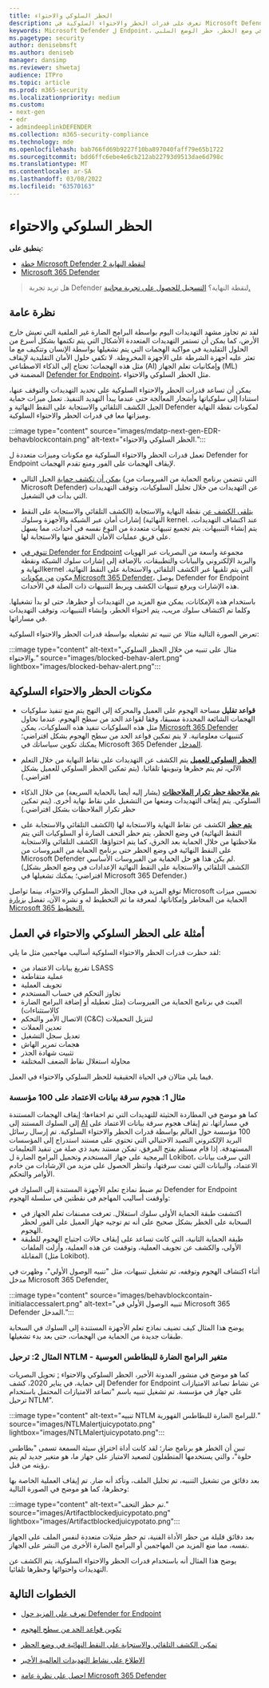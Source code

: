 ```yaml
---
title: الحظر السلوكي والاحتواء
description: تعرف على قدرات الحظر والاحتواء السلوكية في Microsoft Defender لنقطة النهاية
keywords: Microsoft Defender ل Endpoint، الكشف التلقائي والاستجابة على النقط النهائية في وضع الحظر، حظر الوضع السلبي
ms.pagetype: security
author: denisebmsft
ms.author: deniseb
manager: dansimp
ms.reviewer: shwetaj
audience: ITPro
ms.topic: article
ms.prod: m365-security
ms.localizationpriority: medium
ms.custom:
- next-gen
- edr
- admindeeplinkDEFENDER
ms.collection: m365-security-compliance
ms.technology: mde
ms.openlocfilehash: bab766fd69b9227f10ba897040faff79e65b1722
ms.sourcegitcommit: bdd6ffc6ebe4e6cb212ab22793d9513dae6d798c
ms.translationtype: MT
ms.contentlocale: ar-SA
ms.lasthandoff: 03/08/2022
ms.locfileid: "63570163"
---
```

# <a name="behavioral-blocking-and-containment"></a>الحظر السلوكي والاحتواء

**ينطبق على:**
- [خطة Microsoft Defender لنقطة النهاية 2](https://go.microsoft.com/fwlink/p/?linkid=2154037)
- [Microsoft 365 Defender](https://go.microsoft.com/fwlink/?linkid=2118804)

> هل تريد تجربة Defender لنقطة النهاية؟ [التسجيل للحصول على تجربة مجانية.](https://signup.microsoft.com/create-account/signup?products=7f379fee-c4f9-4278-b0a1-e4c8c2fcdf7e&ru=https://aka.ms/MDEp2OpenTrial?ocid=docs-wdatp-assignaccess-abovefoldlink)

## <a name="overview"></a>نظرة عامة

لقد تم تجاوز مشهد التهديدات اليوم بواسطة البرامج الضارة [](/windows/security/threat-protection/intelligence/fileless-threats) غير الملفية التي تعيش خارج الأرض، كما يمكن أن تستمر التهديدات المتعددة الأشكال التي يتم تكتمها بشكل أسرع من الحلول التقليدية في مواكبة الهجمات التي يتم تشغيلها بواسطة الإنسان وتتكيف مع ما تعثر عليه أجهزة الشرطة على الأجهزة المخروطة. لا تكفي حلول الأمان التقليدية لإيقاف مثل هذه الهجمات؛ تحتاج إلى الذكاء الاصطناعي (AI) وإمكانيات تعلم الجهاز (ML) المضمنة في [Defender for Endpoint](/windows/security)، مثل الحظر السلوكي والاحتواء.

يمكن أن تساعد قدرات الحظر والاحتواء السلوكية على تحديد التهديدات والتوقف عنها، استنادا إلى سلوكياتها وأشجار المعالجة حتى عندما يبدأ التهديد التنفيذ. تعمل ميزات حماية الجيل الكشف التلقائي والاستجابة على النقط النهائية و Defender لمكونات نقطة النهاية وميزاتها معا في قدرات الحظر والاحتواء السلوكية.

:::image type="content" source="images/mdatp-next-gen-EDR-behavblockcontain.png" alt-text="الحظر السلوكي والاحتواء.":::

تعمل قدرات الحظر والاحتواء السلوكية مع مكونات وميزات متعددة ل Defender for Endpoint لإيقاف الهجمات على الفور ومنع تقدم الهجمات.

- [يمكن أن تكشف حماية](microsoft-defender-antivirus-in-windows-10.md) الجيل التالي (التي تتضمن برنامج الحماية من الفيروسات من Microsoft Defender) عن التهديدات من خلال تحليل السلوكيات، وتوقف التهديدات التي بدأت في التشغيل.

- [يتلقى الكشف عن](overview-endpoint-detection-response.md) نقطة النهاية والاستجابة (الكشف التلقائي والاستجابة على النقط النهائية) إشارات أمان عبر الشبكة والأجهزة وسلوك kernel. عند اكتشاف التهديدات، يتم إنشاء التنبيهات. يتم تجميع تنبيهات متعددة من النوع نفسه في أحداث، مما يسهل على فريق عمليات الأمان التحقق منها والاستجابة لها.

- [تتوفر في Defender for Endpoint](overview-endpoint-detection-response.md) مجموعة واسعة من البصريات عبر الهويات والبريد الإلكتروني والبيانات والتطبيقات، بالإضافة إلى إشارات سلوك الشبكة ونقطة النهاية وkernel التي يتم تلقيها عبر الكشف التلقائي والاستجابة على النقط النهائية. مكون [من مكونات Microsoft 365 Defender](../defender/microsoft-365-defender.md)، يوصل Defender for Endpoint هذه الإشارات ويرفع تنبيهات الكشف ويربط التنبيهات ذات الصلة في الأحداث.

باستخدام هذه الإمكانات، يمكن منع المزيد من التهديدات أو حظرها، حتى لو بدأ تشغيلها. وكلما تم اكتشاف سلوك مريب، يتم احتواء الخطر، وإنشاء التنبيهات، وتوقف التهديدات في مساراتها.

تعرض الصورة التالية مثالا عن تنبيه تم تشغيله بواسطة قدرات الحظر والاحتواء السلوكية:

:::image type="content" alt-text="مثال على تنبيه من خلال الحظر السلوكي والاحتواء." source="images/blocked-behav-alert.png" lightbox="images/blocked-behav-alert.png":::

## <a name="components-of-behavioral-blocking-and-containment"></a>مكونات الحظر والاحتواء السلوكية

- **قواعد تقليل [](attack-surface-reduction.md)** مساحة الهجوم على العميل والمحركة إلى النهج يتم منع تنفيذ سلوكيات الهجمات الشائعة المحددة مسبقا، وفقا لقواعد الحد من سطح الهجوم. عندما تحاول مثل هذه السلوكيات تنفيذ هذه السلوكيات، يمكن <a href="https://go.microsoft.com/fwlink/p/?linkid=2077139" target="_blank">Microsoft 365 Defender</a> كتنبيهات معلوماتية. لا يتم تمكين قواعد الحد من سطح الهجوم بشكل افتراضي؛ يمكنك تكوين سياساتك في Microsoft 365 Defender [المدخل](/microsoft-365/security/defender/microsoft-365-defender).

- **[الحظر السلوكي للعميل](client-behavioral-blocking.md)** يتم الكشف عن التهديدات على نقاط النهاية من خلال التعلم الآلي، ثم يتم حظرها وتبوينها تلقائيا. (يتم تمكين الحظر السلوكي للعميل بشكل افتراضي.)

- **[يتم ملاحظة حظر تكرار الملاحظات](feedback-loop-blocking.md)** (يشار إليه أيضا بالحماية السريعة) من خلال الذكاء السلوكي. يتم إيقاف التهديدات ومنعها من التشغيل على نقاط نهاية أخرى. (يتم تمكين حظر تكرار الملاحظات بشكل افتراضي.)

- **[يتم حظر](edr-in-block-mode.md)** الكشف عن نقاط النهاية والاستجابة لها (الكشف التلقائي والاستجابة على النقط النهائية) في وضع الحظر، يتم حظر التحف الضارة أو السلوكيات التي يتم ملاحظتها من خلال الحماية بعد الخرق، كما يتم احتواؤها. الكشف التلقائي والاستجابة على النقط النهائية في وضع الحظر حتى برنامج الحماية من الفيروسات من Microsoft Defender لم يكن هذا هو حل الحماية من الفيروسات الأساسي. (الكشف التلقائي والاستجابة على النقط النهائية الإعدادات في وضع الحظر بشكل افتراضي؛ يمكنك تشغيلها في Microsoft 365 Defender.)

توقع المزيد في مجال الحظر السلوكي والاحتواء، بينما تواصل Microsoft تحسين ميزات الحماية من المخاطر وإمكاناتها. لمعرفة ما تم التخطيط له و نشره الآن، تفضل [بزيارة Microsoft 365 التخطيط.](https://www.microsoft.com/microsoft-365/roadmap)

## <a name="examples-of-behavioral-blocking-and-containment-in-action"></a>أمثلة على الحظر السلوكي والاحتواء في العمل

لقد حظرت قدرات الحظر والاحتواء السلوكية أساليب مهاجمين مثل ما يلي:

- تفريغ بيانات الاعتماد من LSASS
- عملية متقاطعة
- تجويف العملية
- تجاوز التحكم في حساب المستخدم
- العبث في برنامج الحماية من الفيروسات (مثل تعطيله أو إضافة البرامج الضارة كالاستثناءات)
- الاتصال الأمر والتحكم (C&C) لتنزيل التحميلات
- تعدين العملات
- تعديل سجل التشغيل
- هجمات تمرير الهاش
- تثبيت شهادة الجذر
- محاولة استغلال نقاط الضعف المختلفة

فيما يلي مثالان في الحياة الحقيقية للحظر السلوكي والاحتواء في العمل.

### <a name="example-1-credential-theft-attack-against-100-organizations"></a>مثال 1: هجوم سرقة بيانات الاعتماد على 100 مؤسسة

كما هو موضح في المطاردة الحثيثة للتهديدات التي تم اخفاءها: إيقاف الهجمات المستندة إلى السلوك المستند إلى [AI](https://www.microsoft.com/security/blog/2019/10/08/in-hot-pursuit-of-elusive-threats-ai-driven-behavior-based-blocking-stops-attacks-in-their-tracks) في مساراتها، تم إيقاف هجوم سرقة بيانات الاعتماد على 100 مؤسسة حول العالم بواسطة قدرات الحظر والاحتواء السلوكية. تم إرسال رسائل البريد الإلكتروني التصيد الاحتيالي التي تحتوي على مستند استدراج إلى المؤسسات المستهدفة. إذا قام مستلم بفتح المرفق، تمكن مستند بعيد ذي صلة من تنفيذ التعليمات البرمجية على جهاز المستخدم وتحميل البرامج الضارة ل Lokibot، التي سرقت بيانات الاعتماد، والبيانات التي تمت سرقتها، وانتظر الحصول على مزيد من الإرشادات من خادم الأوامر والتحكم.

تم ضبط نماذج تعلم الأجهزة المستندة إلى السلوك في Defender for Endpoint وأوقفت أساليب المهاجم في نقطتين في سلسلة الهجوم:

- اكتشفت طبقة الحماية الأولى سلوك استغلال. تعرفت مصنفات تعلم الجهاز في السحابة على الخطر بشكل صحيح على أنه تم توجيه جهاز العميل على الفور لحظر الهجوم.
- طبقة الحماية الثانية، التي كانت تساعد على إيقاف حالات اجتياج الهجوم للطبقة الأولى، والكشف عن تجويف العملية، وتوقفت عن هذه العملية، وأزلت الملفات المقابلة (مثل Lokibot).

أثناء اكتشاف الهجوم وتوقفه، تم تشغيل تنبيهات، مثل "تنبيه الوصول الأولي"، وظهرت في مدخل Microsoft 365 Defender[.](/microsoft-365/security/defender/microsoft-365-defender)

:::image type="content" source="images/behavblockcontain-initialaccessalert.png" alt-text="تنبيه الوصول الأولي في Microsoft 365 Defender المدخل.":::

يوضح هذا المثال كيف تضيف نماذج تعلم الأجهزة المستندة إلى السلوك في السحابة طبقات جديدة من الحماية من الهجمات، حتى بعد بدء تشغيلها.

### <a name="example-2-ntlm-relay---juicy-potato-malware-variant"></a>المثال 2: ترحيل NTLM - متغير البرامج الضارة للبطاطس العوسية

كما هو موضح في منشور المدونة الأخير، الحظر السلوكي والاحتواء [:](https://www.microsoft.com/security/blog/2020/03/09/behavioral-blocking-and-containment-transforming-optics-into-protection) تحويل البصريات إلى حماية، في يناير 2020، كشف Defender for Endpoint عن نشاط تصاعد الامتيازات على جهاز في مؤسسة. تم تشغيل تنبيه باسم "تصاعد الامتيازات المحتمل باستخدام ترحيل NTLM".

:::image type="content" alt-text="تنبيه NTLM للبرامج الضارة للبطاطس القهورية." source="images/NTLMalertjuicypotato.png" lightbox="images/NTLMalertjuicypotato.png":::

تبين أن الخطر هو برنامج ضار؛ لقد كانت أداة اختراق سيئة السمعة تسمى "بطاطس حلوة"، والتي يستخدمها المتطفلون لتصعيد الامتياز على جهاز ما، هو متغير جديد لم يتم رؤيته من قبل.

بعد دقائق من تشغيل التنبيه، تم تحليل الملف، وتأكد أنه ضار. تم إيقاف العملية الخاصة بها وحظرها، كما هو موضح في الصورة التالية:

:::image type="content" alt-text="تم حظر التحف." source="images/Artifactblockedjuicypotato.png" lightbox="images/Artifactblockedjuicypotato.png":::

بعد دقائق قليلة من حظر الأداة الفنية، تم حظر مثيلات متعددة لنفس الملف على الجهاز نفسه، مما منع المزيد من المهاجمين أو البرامج الضارة الأخرى من النشر على الجهاز.

يوضح هذا المثال أنه باستخدام قدرات الحظر والاحتواء السلوكية، يتم الكشف عن التهديدات واحتوائها وحظرها تلقائيا.

## <a name="next-steps"></a>الخطوات التالية

- [تعرف على المزيد حول Defender for Endpoint](overview-endpoint-detection-response.md)

- [تكوين قواعد الحد من سطح الهجوم](attack-surface-reduction.md)

- [تمكين الكشف التلقائي والاستجابة على النقط النهائية في وضع الحظر](edr-in-block-mode.md)

- [الاطلاع على نشاط التهديدات العالمية الأخير](https://www.microsoft.com/wdsi/threats)

- [احصل على نظرة عامة Microsoft 365 Defender](../defender/microsoft-365-defender.md)
